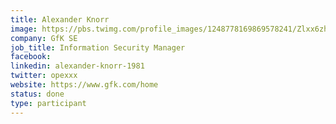```yaml
---
title: Alexander Knorr
image: https://pbs.twimg.com/profile_images/1248778169869578241/Zlxx6zhZ_400x400.jpg
company: GfK SE
job_title: Information Security Manager
facebook:
linkedin: alexander-knorr-1981
twitter: opexxx
website: https://www.gfk.com/home
status: done
type: participant
---
```


<!-- put more details about participant here -->
